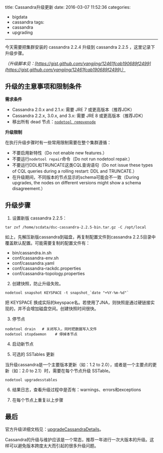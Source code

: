 title: Cassandra升级更新
date: 2016-03-07 11:52:36
categories:
- bigdata
- cassandra
tags:
- cassandra
- upgrading
---

今天需要把集群安装的 cassandra 2.2.4 升级到 cassandra 2.2.5 ，这里记录下升级步骤。

*（升级脚本见：[https://gist.github.com/yangjing/12461fcab190689f2499](https://gist.github.com/yangjing/12461fcab190689f2499)）*

## 升级的主意事项和限制条件

**需求条件**

- Cassandra 2.0.x and 2.1.x: 需要 JRE 7 或更高版本（推荐JDK）
- Cassandra 2.2.x, 3.0.x, and 3.x: 需要 JRE 8 或更高版本（推荐JDK）
- 移出所有 dead 节点：[`nodetool removenode`](https://docs.datastax.com/en/cassandra/2.1/cassandra/tools/toolsRemoveNode.html)

**升级限制**

在执行升级步骤时有一些常用限制需要在整个集群遵循：

- 不要启用新特性（Do not enable new features.）
- 不要运行`nodetool repair`命令（Do not run nodetool repair.）
- 不要运行DDL和TRUNCATE这类CQL查询语句（Do not issue these types of CQL queries during a rolling restart: DDL and TRUNCATE.）
- 在升级期间，不同版本的节点显示的schema可能会不一致（During upgrades, the nodes on different versions might show a schema disagreement.）


## 升级步骤

1. 设置新版 cassandra 2.2.5：

```
tar zxf /home/scdata/dsc-cassandra-2.2.5-bin.tar.gz -C /opt/local
```

如上，先解压新版cassandra到磁盘，再复制配置文件到cassandra 2.2.5目录中覆盖默认配置。可能需要复制的配置文件有：

- bin/cassandra.in.sh
- conf/cassandra-env.sh
- conf/cassandra.yaml
- conf/cassandra-rackdc.properties
- conf/cassandra-topology.properties

2. 创建快照，防止升级失败。

```
nodetool snapshot KEYSPACE -t snapshot_`date "+%Y-%m-%d"`
```

把 KEYSPACE 换成实际的keyspace名。若使用了JNA，则快照是通过硬链接实现的，并不会增加磁盘空间。创建快照时间很快。

3. 停节点

```
nodetool drain   # 关闭写入，同时把数据写入文件
nodetool stopdaemon    # 停掉本节点
```

4. 启动新节点


5. 可选的 SSTables 更新

当升级cassandra是一个主要版本更新（如：1.2 to 2.0），或者是一个主要点的更新（如：2.0 to 2.1）时，需要在每个节点升级 SSTable。

```
nodetool upgradesstables
```

6. 结果日志，查看升级过程中是否有：warnings、errors和exceptions

7. 在每个节点上重复以上步骤

## 最后

官方升级详细文档见：[upgradeCassandraDetails](https://docs.datastax.com/en/upgrade/doc/upgrade/cassandra/upgradeCassandraDetails.html)。

Cassandra的升级与维护应该是一个常态，推荐一年进行一次大版本的升级。这样可以避免版本跨度太大而引起的很多升级问题。


